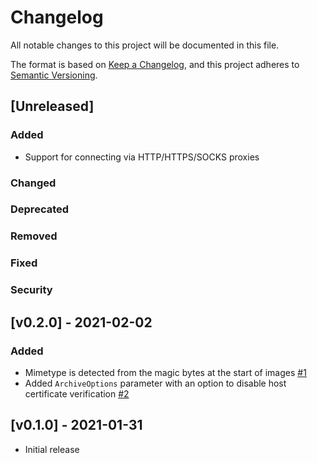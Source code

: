 # Changelog
All notable changes to this project will be documented in this file.

The format is based on [Keep a Changelog](https://keepachangelog.com/en/1.0.0/),
and this project adheres to [Semantic Versioning](https://semver.org/spec/v2.0.0.html).

## [Unreleased]
### Added
* Support for connecting via HTTP/HTTPS/SOCKS proxies

### Changed

### Deprecated

### Removed

### Fixed

### Security


## [v0.2.0] - 2021-02-02
### Added
* Mimetype is detected from the magic bytes at the start of images [#1](https://github.com/sciguy16/web-archive/issues/1)
* Added `ArchiveOptions` parameter with an option to disable host certificate verification [#2](https://github.com/sciguy16/web-archive/issues/2)


## [v0.1.0] - 2021-01-31
* Initial release
